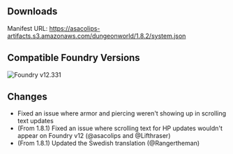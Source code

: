 ## Downloads

Manifest URL: https://asacolips-artifacts.s3.amazonaws.com/dungeonworld/1.8.2/system.json

## Compatible Foundry Versions
![Foundry v12.331](https://img.shields.io/badge/Foundry-v12.331-green)

## Changes

- Fixed an issue where armor and piercing weren't showing up in scrolling text updates
- (From 1.8.1) Fixed an issue where scrolling text for HP updates wouldn't appear on Foundry v12 (@asacolips and @Lifthraser)
- (From 1.8.1) Updated the Swedish translation (@Rangertheman)
